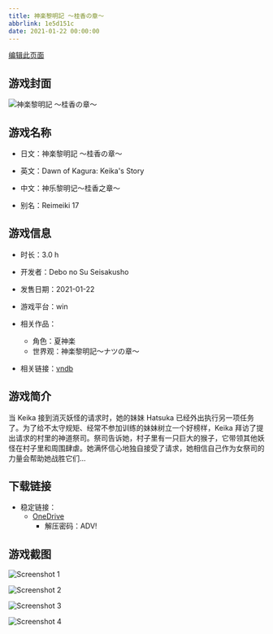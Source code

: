 ```yaml
---
title: 神楽黎明記 ～桂香の章～
abbrlink: 1e5d151c
date: 2021-01-22 00:00:00
---
```

[编辑此页面](https://github.com/ACG-3/ADV3-source/blob/main/source/_posts/games/%E7%A5%9E%E6%A5%BD%E9%BB%8E%E6%98%8E%E8%A8%98%20%EF%BD%9E%E6%A1%82%E9%A6%99%E3%81%AE%E7%AB%A0%EF%BD%9E.md)

## 游戏封面

![神楽黎明記 ～桂香の章～](https://pan.timero.xyz/onedrive/img_lib_001/%E7%A5%9E%E6%A5%BD%E9%BB%8E%E6%98%8E%E8%A8%98%20%EF%BD%9E%E6%A1%82%E9%A6%99%E3%81%AE%E7%AB%A0%EF%BD%9E_cover.avif)


## 游戏名称

- 日文：神楽黎明記 ～桂香の章～
- 英文：Dawn of Kagura: Keika's Story
- 中文：神乐黎明记～桂香之章～

- 别名：Reimeiki 17


## 游戏信息

- 时长：3.0 h
- 开发者：Debo no Su Seisakusho
- 发售日期：2021-01-22
- 游戏平台：win
- 相关作品：
   - 角色：夏神楽
   - 世界观：神楽黎明記～ナツの章～

- 相关链接：[vndb](https://vndb.org/v30209)


## 游戏简介

当 Keika 接到消灭妖怪的请求时，她的妹妹 Hatsuka 已经外出执行另一项任务了。为了给不太守规矩、经常不参加训练的妹妹树立一个好榜样，Keika 拜访了提出请求的村里的神道祭司。祭司告诉她，村子里有一只巨大的猴子，它带领其他妖怪在村子里和周围肆虐。她满怀信心地独自接受了请求，她相信自己作为女祭司的力量会帮助她战胜它们...




## 下载链接

- 稳定链接：
    - [OneDrive](https://pan.timero.xyz/onedrive/adv_lib_001/%E7%A5%9E%E6%A5%BD%E9%BB%8E%E6%98%8E%E8%A8%98%20%EF%BD%9E%E6%A1%82%E9%A6%99%E3%81%AE%E7%AB%A0%EF%BD%9E)
        - 解压密码：ADV!



## 游戏截图


![Screenshot 1](https://pan.timero.xyz/onedrive/img_lib_001/%E7%A5%9E%E6%A5%BD%E9%BB%8E%E6%98%8E%E8%A8%98%20%EF%BD%9E%E6%A1%82%E9%A6%99%E3%81%AE%E7%AB%A0%EF%BD%9E_Screenshot_1.avif)

![Screenshot 2](https://pan.timero.xyz/onedrive/img_lib_001/%E7%A5%9E%E6%A5%BD%E9%BB%8E%E6%98%8E%E8%A8%98%20%EF%BD%9E%E6%A1%82%E9%A6%99%E3%81%AE%E7%AB%A0%EF%BD%9E_Screenshot_2.avif)

![Screenshot 3](https://pan.timero.xyz/onedrive/img_lib_001/%E7%A5%9E%E6%A5%BD%E9%BB%8E%E6%98%8E%E8%A8%98%20%EF%BD%9E%E6%A1%82%E9%A6%99%E3%81%AE%E7%AB%A0%EF%BD%9E_Screenshot_3.avif)

![Screenshot 4](https://pan.timero.xyz/onedrive/img_lib_001/%E7%A5%9E%E6%A5%BD%E9%BB%8E%E6%98%8E%E8%A8%98%20%EF%BD%9E%E6%A1%82%E9%A6%99%E3%81%AE%E7%AB%A0%EF%BD%9E_Screenshot_4.avif)

